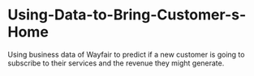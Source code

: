 # Using-Data-to-Bring-Customer-s-Home
Using business data of Wayfair to predict if a new customer is going to subscribe to their services and the revenue they might generate.
